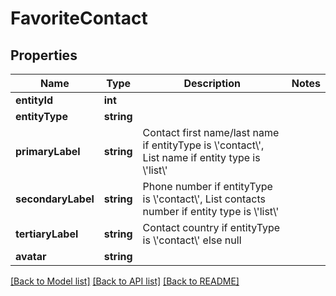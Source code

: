# FavoriteContact

## Properties
Name | Type | Description | Notes
------------ | ------------- | ------------- | -------------
**entityId** | **int** |  | 
**entityType** | **string** |  | 
**primaryLabel** | **string** | Contact first name/last name if entityType is \\&#39;contact\\&#39;, List name if entity type is \\&#39;list\\&#39; | 
**secondaryLabel** | **string** | Phone number if entityType is \\&#39;contact\\&#39;, List contacts number if entity type is \\&#39;list\\&#39; | 
**tertiaryLabel** | **string** | Contact country if entityType is \\&#39;contact\\&#39; else null | 
**avatar** | **string** |  | 

[[Back to Model list]](../README.md#documentation-for-models) [[Back to API list]](../README.md#documentation-for-api-endpoints) [[Back to README]](../README.md)


